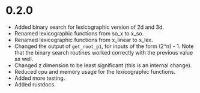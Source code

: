 # 0.2.0

* Added binary search for lexicographic version of 2d and 3d.
* Renamed lexicographic functions from so\_x to x\_so.
* Renamed lexicographic functions from x\_linear to x\_lex.
* Changed the output of `get_root_p1`, for inputs of the form (2^n) - 1. Note that the binary search routines worked correctly with the previous value as well.
* Changed z dimension to be least significant (this is an internal change).
* Reduced cpu and memory usage for the lexicographic functions.
* Added more testing.
* Added rustdocs.
